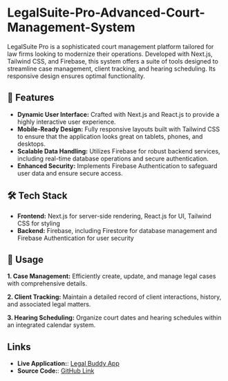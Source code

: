 # LegalSuite-Pro-Advanced-Court-Management-System
LegalSuite Pro is a sophisticated court management platform tailored for law firms looking to modernize their operations. Developed with Next.js, Tailwind CSS, and Firebase, this system offers a suite of tools designed to streamline case management, client tracking, and hearing scheduling. Its responsive design ensures optimal functionality.

## 🚀 Features
- **Dynamic User Interface:** Crafted with Next.js and React.js to provide a highly interactive user experience.
- **Mobile-Ready Design:** Fully responsive layouts built with Tailwind CSS to ensure that the application looks great on tablets, phones, and desktops.
- **Scalable Data Handling:** Utilizes Firebase for robust backend services, including real-time database operations and secure authentication.
- **Enhanced Security:** Implements Firebase Authentication to safeguard user data and ensure secure access.

## 🛠 Tech Stack
- **Frontend:** Next.js for server-side rendering, React.js for UI, Tailwind CSS for styling
- **Backend:** Firebase, including Firestore for database management and Firebase Authentication for user security

## 📖 Usage
**1. Case Management:** Efficiently create, update, and manage legal cases with comprehensive details.

**2. Client Tracking:** Maintain a detailed record of client interactions, history, and associated legal matters.

**3. Hearing Scheduling:** Organize court dates and hearing schedules within an integrated calendar system.

## Links
- **Live Application:**: [Legal Buddy App](https://legal-buddy-app.vercel.app/)
- **Source Code:**: [GitHub Link]([[https://github.com/Amir76717/LegalSuite-Pro-Advanced-Court-Management-System/]](https://github.com/dev-soni-07/Legal-Buddy-App/blob/5e5cb717cc20f0e3183992f37fea7bad5dc86b93/README.md#L23))

